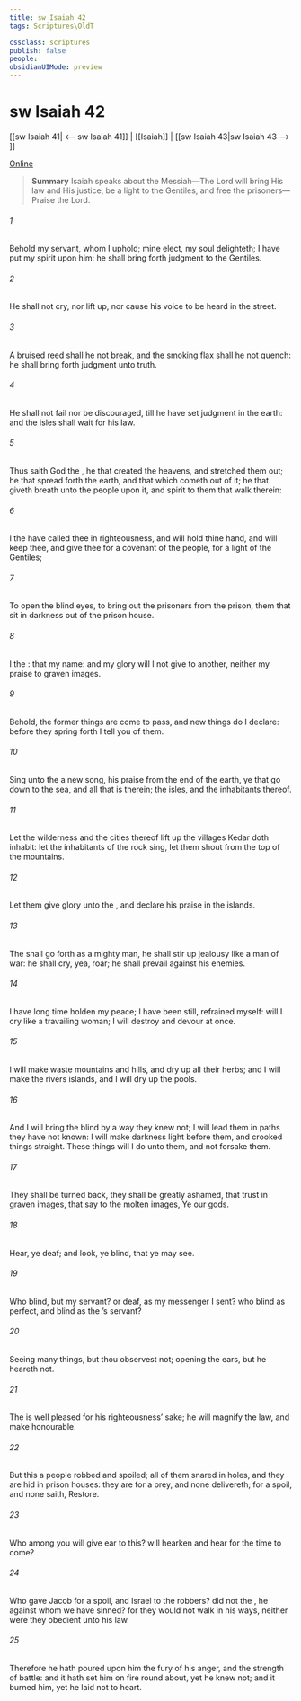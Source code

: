 ```yaml
---
title: sw Isaiah 42
tags: Scriptures\OldT

cssclass: scriptures
publish: false
people:
obsidianUIMode: preview
---
```


# sw Isaiah 42
[[sw Isaiah 41| <-- sw Isaiah 41]] | [[Isaiah]] | [[sw Isaiah 43|sw Isaiah 43 --> ]]

[Online](https://churchofjesuschrist.org/study/scriptures/ot/isa/42?lang=eng)

> __Summary__
Isaiah speaks about the Messiah—The Lord will bring His law and His justice, be a light to the Gentiles, and free the prisoners—Praise the Lord.

###### 1 
Behold my servant, whom I uphold; mine elect,  my soul delighteth; I have put my spirit upon him: he shall bring forth judgment to the Gentiles.

###### 2 
He shall not cry, nor lift up, nor cause his voice to be heard in the street.

###### 3 
A bruised reed shall he not break, and the smoking flax shall he not quench: he shall bring forth judgment unto truth.

###### 4 
He shall not fail nor be discouraged, till he have set judgment in the earth: and the isles shall wait for his law.

###### 5 
Thus saith God the , he that created the heavens, and stretched them out; he that spread forth the earth, and that which cometh out of it; he that giveth breath unto the people upon it, and spirit to them that walk therein:

###### 6 
I the  have called thee in righteousness, and will hold thine hand, and will keep thee, and give thee for a covenant of the people, for a light of the Gentiles;

###### 7 
To open the blind eyes, to bring out the prisoners from the prison,  them that sit in darkness out of the prison house.

###### 8 
I  the : that  my name: and my glory will I not give to another, neither my praise to graven images.

###### 9 
Behold, the former things are come to pass, and new things do I declare: before they spring forth I tell you of them.

###### 10 
Sing unto the  a new song,  his praise from the end of the earth, ye that go down to the sea, and all that is therein; the isles, and the inhabitants thereof.

###### 11 
Let the wilderness and the cities thereof lift up  the villages  Kedar doth inhabit: let the inhabitants of the rock sing, let them shout from the top of the mountains.

###### 12 
Let them give glory unto the , and declare his praise in the islands.

###### 13 
The  shall go forth as a mighty man, he shall stir up jealousy like a man of war: he shall cry, yea, roar; he shall prevail against his enemies.

###### 14 
I have long time holden my peace; I have been still,  refrained myself:  will I cry like a travailing woman; I will destroy and devour at once.

###### 15 
I will make waste mountains and hills, and dry up all their herbs; and I will make the rivers islands, and I will dry up the pools.

###### 16 
And I will bring the blind by a way  they knew not; I will lead them in paths  they have not known: I will make darkness light before them, and crooked things straight. These things will I do unto them, and not forsake them.

###### 17 
They shall be turned back, they shall be greatly ashamed, that trust in graven images, that say to the molten images, Ye  our gods.

###### 18 
Hear, ye deaf; and look, ye blind, that ye may see.

###### 19 
Who  blind, but my servant? or deaf, as my messenger  I sent? who  blind as  perfect, and blind as the ’s servant?

###### 20 
Seeing many things, but thou observest not; opening the ears, but he heareth not.

###### 21 
The  is well pleased for his righteousness’ sake; he will magnify the law, and make  honourable.

###### 22 
But this  a people robbed and spoiled;  all of them snared in holes, and they are hid in prison houses: they are for a prey, and none delivereth; for a spoil, and none saith, Restore.

###### 23 
Who among you will give ear to this?  will hearken and hear for the time to come?

###### 24 
Who gave Jacob for a spoil, and Israel to the robbers? did not the , he against whom we have sinned? for they would not walk in his ways, neither were they obedient unto his law.

###### 25 
Therefore he hath poured upon him the fury of his anger, and the strength of battle: and it hath set him on fire round about, yet he knew not; and it burned him, yet he laid  not to heart.


